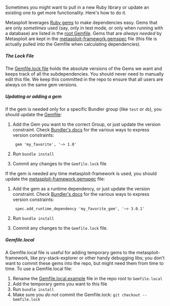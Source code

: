 Sometimes you might want to pull in a new Ruby library or update an existing one to get more functionality. Here's how to do it.

Metasploit leverages [Ruby gems](https://rubygems.org/) to make dependencies easy. Gems that are only *sometimes* used (say, only in test mode, or only when running with a database) are listed in the [root Gemfile](https://github.com/rapid7/metasploit-framework/blob/master/Gemfile). Gems that are *always needed* by Metasploit are kept in the [metasploit-framework.gemspec](https://github.com/rapid7/metasploit-framework/blob/master/metasploit-framework.gemspec) file (this file is actually pulled into the Gemfile when calculating dependencies).

##### The Lock File

The [Gemfile.lock file](https://github.com/rapid7/metasploit-framework/blob/master/Gemfile.lock) holds the absolute versions of the Gems we want and keeps track of all the subdependencies. You should never need to manually edit this file. We keep this committed in the repo to ensure that all users are always on the same gem versions.

##### Updating or adding a gem

If the gem is needed only for a specific Bundler group (like `test` or `db`), you should update the [Gemfile](https://github.com/rapid7/metasploit-framework/blob/master/Gemfile):

1. Add the Gem you want to the correct Group, or just update the version constraint. Check [Bundler's docs](http://bundler.io/gemfile.html) for the various ways to express version constraints:

        gem 'my_favorite', '~> 1.0'

2. Run `bundle install`
3. Commit any changes to the `Gemfile.lock` file

If the gem is needed any time metasploit-framework is used, you should update the [metasploit-framework.gemspec](https://github.com/rapid7/metasploit-framework/blob/master/metasploit-framework.gemspec) file:

1. Add the gem as a runtime dependency, or just update the version constraint. Check [Bundler's docs](http://bundler.io/gemfile.html) for the various ways to express version constraints:

        spec.add_runtime_dependency 'my_favorite_gem', '~> 3.0.1'

2. Run `bundle install`
3. Commit any changes to the `Gemfile.lock` file.

##### Gemfile.local

A Gemfile.local file is useful for adding temporary gems to the metasploit-framework, like pry-stack-explorer or other handy debugging libs; you don't want to commit these gems into the repo, but might need them from time to time. To use a Gemfile.local file:

1. Rename the [Gemfile.local.example](https://github.com/rapid7/metasploit-framework/blob/master/Gemfile.local.example) file in the repo root to `Gemfile.local`
2. Add the temporary gems you want to this file
3. Run `bundle install`
4. Make sure you _do not_ commit the Gemfile.lock: `git checkout -- Gemfile.lock`